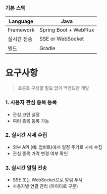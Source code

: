### 기본 스택
| Language  | Java |
|-----------| --- |
| Framework | Spring Boot + WebFlux |
| 실시간 전송    | SSE or WebSocket |
| 빌드        | Gradle |

# 요구사항

> 프론트 구성할 필요 없이 백엔드만 개발
>

### **1. 사용자 관심 종목 등록**

- 관심 코인 설정
- 여러 종목 등록 가능

### **2. 실시간 시세 수집**

- 외부 API (예: 업비트)에서 일정 주기로 시세 수집
- 관심 종목 가격 변경 여부 확인

### **3. 실시간 알림 전송**

- SSE 또는 WebSocket으로 알림 푸시
- 사용자별 연결 관리 (아이디로 구분)